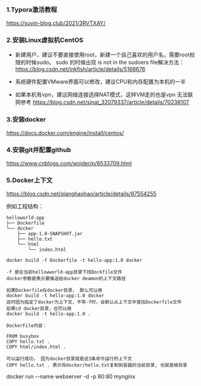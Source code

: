 ### 1.Typora激活教程

https://suyin-blog.club/2021/3RVTXAY/

### 2.安装Linux虚拟机CentOS

 - 新建用户，建议不要直接使用root，新建一个自己喜欢的用户名，需要root权限的时候sudo。
sudo 的时候出现 is not in the sudoers file解决方法：https://blog.csdn.net/inkfish/article/details/5168676

 - 系统硬件配置VMware界面可以修改，建议CPU和内存配置为本机的一半

 - 如果本机有vpn，建议网络连接选择NAT模式，这样VM走的也是vpn
 无法联网参考 https://blog.csdn.net/sinat_32079337/article/details/70238107

### 3.安装docker

 https://docs.docker.com/engine/install/centos/

### 4.安装git并配置github

 https://www.cnblogs.com/woider/p/6533709.html

### 5.Docker上下文
https://blog.csdn.net/qianghaohao/article/details/87554255

例如工程结构：

```
helloworld-app
├── Dockerfile
└── docker
    ├── app-1.0-SNAPSHOT.jar
    ├── hello.txt
    └── html
        └── index.html
```

```
docker build -f Dockerfile -t hello-app:1.0 docker 

-f 是在当前hellowworld-app目录下找Dockfile文件
docker参数是表示要推送给docker deamon的上下文路径

如果Dockerfile在docker目录， 那么可以用
docker build -t hello-app:1.0 docker 
这时因为指定了docker为上下文，不带-f时，会默认从上下文中查找Dockerfile文件
如果cd docker目录，也可以用
docker build -t hello-app:1.0 . 
```



```
DockerFile内容：

FROM busybox
COPY hello.txt .
COPY html/index.html .

可以运行成功， 因为docker目录就是这3条命令运行的上下文
COPY hello.txt . 表示将docker/hello.txt复制到容器的当前目录, 也就是根目录
```



docker run --name webserver -d -p 80:80 mynginx